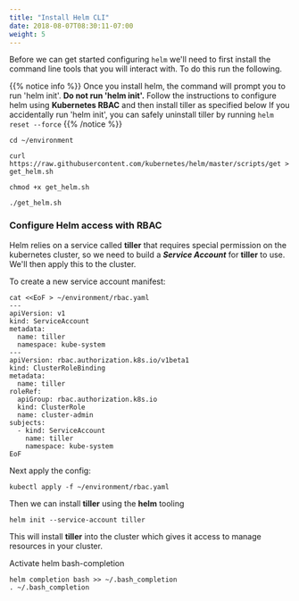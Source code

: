 ```yaml
---
title: "Install Helm CLI"
date: 2018-08-07T08:30:11-07:00
weight: 5
---
```


Before we can get started configuring `helm` we'll need to first install the command line tools that you will interact with. To do this run the following.

{{% notice info %}}
Once you install helm, the command will prompt you to run 'helm init'. **Do not run 'helm init'.** Follow the instructions to configure helm using **Kubernetes RBAC** and then install tiller as specified below
If you accidentally run 'helm init', you can safely uninstall tiller by running `helm reset --force`
{{% /notice %}}

```
cd ~/environment

curl https://raw.githubusercontent.com/kubernetes/helm/master/scripts/get > get_helm.sh

chmod +x get_helm.sh

./get_helm.sh
```

### Configure Helm access with RBAC

Helm relies on a service called **tiller** that requires special permission on the
kubernetes cluster, so we need to build a _**Service Account**_ for **tiller**
to use. We'll then apply this to the cluster.

To create a new service account manifest:
```
cat <<EoF > ~/environment/rbac.yaml
---
apiVersion: v1
kind: ServiceAccount
metadata:
  name: tiller
  namespace: kube-system
---
apiVersion: rbac.authorization.k8s.io/v1beta1
kind: ClusterRoleBinding
metadata:
  name: tiller
roleRef:
  apiGroup: rbac.authorization.k8s.io
  kind: ClusterRole
  name: cluster-admin
subjects:
  - kind: ServiceAccount
    name: tiller
    namespace: kube-system
EoF
```

Next apply the config:
```
kubectl apply -f ~/environment/rbac.yaml
```

Then we can install **tiller** using the **helm** tooling

```
helm init --service-account tiller
```

This will install **tiller** into the cluster which gives it access to manage
resources in your cluster.

Activate helm bash-completion

```
helm completion bash >> ~/.bash_completion
. ~/.bash_completion
```
